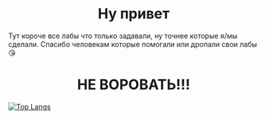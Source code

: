 <h1 align="center">Ну привет</h1>  
<span align="center" size=2>Тут короче все лабы что только задавали, ну точнее которые я/мы сделали. Спасибо человекам которые помогали или дропали свои лабы 😘</span></br>
<h1 align="center">НЕ ВОРОВАТЬ!!!</h1>
  
[![Top Langs](https://github-readme-stats.vercel.app/api/top-langs/?username=anuraghazra&layout=compact)](https://github.com/anuraghazra/github-readme-stats)
